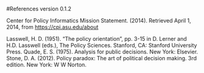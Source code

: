 #References
version 0.1.2

Center for Policy Informatics Mission Statement. (2014). Retrieved April 1, 2014, from https://cpi.asu.edu/about

Lasswell, H. D. (1951). “The policy orientation”, pp. 3-15 in D. Lerner and H.D. Lasswell (eds.), The Policy Sciences. Stanford, CA: Stanford University Press.
Quade, E. S. (1975). Analysis for public decisions. New York: Elsevier.
Stone, D. A. (2012). Policy paradox: The art of political decision making. 3rd edition. New York: W W Norton.
